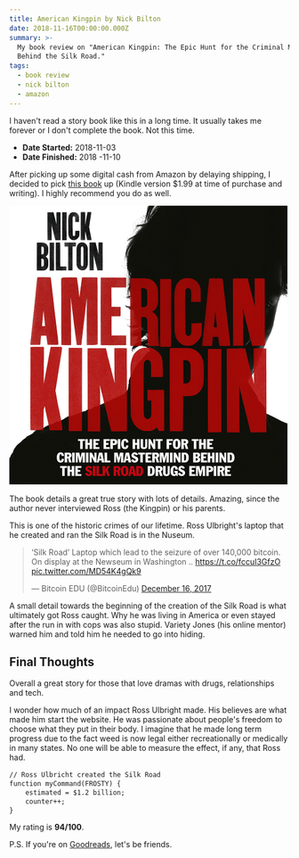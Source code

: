 ```yaml
---
title: American Kingpin by Nick Bilton
date: 2018-11-16T00:00:00.000Z
summary: >-
  My book review on "American Kingpin: The Epic Hunt for the Criminal Mastermind
  Behind the Silk Road."
tags:
  - book review
  - nick bilton
  - amazon
---
```

I haven't read a story book like this in a long time. It usually takes me forever or I don't complete the book. Not this time. 

* **Date Started:** 2018-11-03
* **Date Finished:** 2018 -11-10

After picking up some digital cash from Amazon by delaying shipping, I decided to pick [this book](https://amzn.to/2SYiAsT) up (Kindle version $1.99 at time of purchase and writing). I highly recommend you do as well.

![american kingpin pdf](/static/img/american-kingpin.png)

The book details a great true story with lots of details. Amazing, since the author never interviewed Ross (the Kingpin) or his parents.

This is one of the historic crimes of our lifetime. Ross Ulbright's laptop that he created and ran the Silk Road is in the Nuseum.

<blockquote class="twitter-tweet" data-lang="en"><p lang="en" dir="ltr">‘Silk Road’ Laptop which lead to the seizure of over 140,000 bitcoin. On display at the Newseum in Washington .. <a href="https://t.co/fccuI3GfzO">https://t.co/fccuI3GfzO</a> <a href="https://t.co/MD54K4gQk9">pic.twitter.com/MD54K4gQk9</a></p>&mdash; Bitcoin EDU (@BitcoinEdu) <a href="https://twitter.com/BitcoinEdu/status/942119414215745536?ref_src=twsrc%5Etfw">December 16, 2017</a></blockquote>
<script async src="https://platform.twitter.com/widgets.js" charset="utf-8"></script>

A small detail towards the beginning of the creation of the Silk Road is what ultimately got Ross caught. Why he was living in America or even stayed after the run in with cops was also stupid. Variety Jones (his online mentor) warned him and told him he needed to go into hiding.

## Final Thoughts

Overall a great story for those that love dramas with drugs, relationships and tech. 

I wonder how much of an impact Ross Ulbright made. His believes are what made him start the website. He was passionate about people's freedom to choose what they put in their body. I imagine that he made long term progress due to the fact weed is now legal either recreationally or medically in many states. No one will be able to measure the effect, if any, that Ross had.

```text/2-3
// Ross Ulbricht created the Silk Road
function myCommand(FROSTY) {
	estimated = $1.2 billion;
	counter++;
}
```

My rating is **94/100**.

P.S. If you're on [Goodreads](https://www.goodreads.com/user/show/15829170-bradley), let's be friends.
